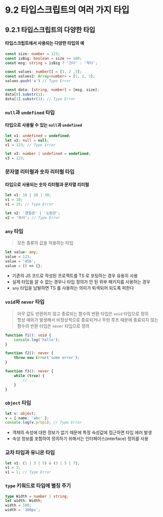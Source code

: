# 9.2 타입스크립트의 여러 가지 타입

## 9.2.1 타입스크립트의 다양한 타입
#### 타입스크립트에서 사용되는 다양한 타입의 예
```ts
const size: number = 123;
const isBig: boolean = size >= 100;
const msg: string = isBig ? '크다' : '작다';

const values: number[] = [1, 2 ,3];
const values2: Array<number> = [1, 2, 3];
values.push('a') // Type Error

const data: [string, number] = [msg, size];
data[0].substr(1);
data[1].substr(1); // Type Error
```

### `null`과 `undefined` 타입
#### 타입으로 사용될 수 있는 `null`과 `undefined`
```ts
let v1: undefined = undefined;
let v2: null = null;
v1 = 123; // Type Error

let v3: number | undefined = undefined;
v3 = 123;
```

### 문자열 리터럴과 숫자 리터럴 타입
#### 타입으로 사용되는 숫자 리터럴과 문자열 리터럴
```ts
let v1: 10 | 20 | 30;
v1 = 10;
v1 = 15; // Type Error

let v2: '경찰관' | '소방관';
v2 = '의사'; // Type Error
```

### `any` 타입
> 모든 종류의 값을 허용하는 타입
```ts
let value: any;
value = 123;
value = '456';
value = () => {};
```

- 기존의 JS 코드로 작성된 프로젝트를 TS 로 포팅하는 경우 유용히 사용
- 실제 타입을 알 수 없는 경우나 타입 정의가 안 된 외부 패키지를 사용하는 경우
- `any` 타입을 남발하면 TS 를 사용하는 의미가 퇴색되어 되도록 피한다

### `void`와 `never` 타입
> 아무 값도 반환하지 않고 종료되는 함수의 반환 타입은 `void` 타입으로 정의   
> 항상 예외가 발생해서 비정상적으로 종료되거나 무한 루프 때문에 종료되지 않는 함수의 반환 타입은 `never` 타입으로 정의

```ts
function f1(): void {
    console.log('hello');
}

function f2(): never {
    throw new Error('some error');
}

function f3(): never {
    while (true) {
        // ...
    }
}
```

### `object` 타입
```ts
let v: object;
v = { name: 'abc' };
console.log(v.prop1); // Type Error
```
- 객체의 속성에 대한 정보가 없기 때문에 특정 속성값에 접근하면 타입 에러 발생
- 속성 정보를 포함하여 정의하기 위해서는 인터페이스(interface) 정의를 사용

### 교차 타입과 유니온 타입
```ts
let v1: (1 | 3 | 5) & (3 | 5 | 7);
v1 = 3;
v1 = 1; // Type Error
```

### `type` 키워드로 타입에 별칭 주기
```ts
type Width = number | string;
let width: Width;
width = 100;
width = '100px';
```

